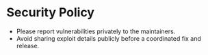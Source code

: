 # Security Policy

- Please report vulnerabilities privately to the maintainers.
- Avoid sharing exploit details publicly before a coordinated fix and release.
